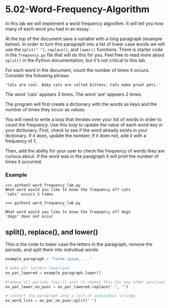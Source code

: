 # 5.02-Word-Frequency-Algorithm

In this lab we will implement a word frequency algorithm. It will tell you how many of each word you had in an essay.

At the top of the document save a variable with a long paragraph (example below). In order to turn this paragraph into a list of lower case words we will use the `split(" ")`, `replace()`, and `lower()` functions. There is starter code in the `frequency.py` file that will do this for you. Feel free to read more about `split()` in the Python documentation, but it's not critical to this lab.

For each word in the document, count the number of times it occurs. Consider the following phrase: 
```
'Cats are cool. Baby cats are called kittens. Cats make great pets.'
```
The word 'cats' appears 3 times. The word 'are' appears 2 times.

The program will first create a dictionary with the words as keys and the number of times they occur as values. 

You will need to write a loop that iterates over your list of words in order to count the frequency. Use this loop to update the value of each word-key in your dictionary. First, check to see if the word already exists in your dictionary. If it does, update the number; if it does not, add it with a frequency of 1.

Then, add the ability for your user to check the frequency of words they are curious about. If the word was in the paragraph it will print the number of times it occurred.

### Example

```
>>> python3 word_frequency_lab.py
What word would you like to know the frequency of? cats
'cats' occurs 3 times

>>> python3 word_frequency_lab.py

What word would you like to know the frequency of? dogs
'dogs' does not occur
```

## split(), replace(), and lower()

This is the code to lower case the letters in the paragraph, remove the periods, and split them into individual words:

```python
example_paragraph = "lorem ipsum....."

# make all letters lowercase
ex_par_lowered = example_paragraph.lower()

#remove all periods (you'll want to repeat this for any other punctuation in your paragraph)
ex_par_lower_no_punc = ex_par_lowered.replace(".", "")

# convert the paragraph into a list of individual strings
ex_word_list = ex_par_no_punc.split(" ")
```


